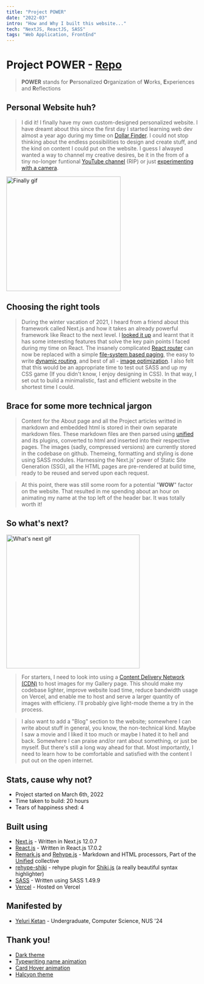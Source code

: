```yaml
---
title: "Project POWER"
date: "2022-03"
intro: "How and Why I built this website..."
tech: "NextJS, ReactJS, SASS"
tags: "Web Application, FrontEnd"
---
```


# Project POWER - [Repo](https://github.com/YeluriKetan/project-POWER)

> **POWER** stands for **P**ersonalized **O**rganization of **W**orks, **E**xperiences and **R**eflections

## Personal Website huh?

> I did it! I finally have my own custom-designed personalized website. I have dreamt about this since the first day I started learning web dev almost a year ago during my time on [Dollar Finder](/projects/dollar-finder). I could not stop thinking about the endless possibilities to design and create stuff, and the kind on content I could put on the website. I guess I alwayed wanted a way to channel my creative desires, be it in the from of a tiny no-longer funtional [YouTube channel](https://www.youtube.com/channel/UCHXmvv-6fxaZNXc0_VYIDBQ/) (RIP) or just [experimenting with a camera](/gallery).

<img alt="Finally gif" src="https://media1.giphy.com/media/wXnmM6hHFtz3IulO36/giphy.gif?cid=790b7611c7304e007b9f7602aa98246b1b084205ccfa2efc&rid=giphy.gif" width="300"/>

## Choosing the right tools

> During the winter vacation of 2021, I heard from a friend about this framework called Next.js and how it takes an already powerful framework like React to the next level. I [looked it up](https://youtu.be/Sklc_fQBmcs) and learnt that it has some interesting features that solve the key pain points I faced during my time on React. The insanely complicated [React router](https://v5.reactrouter.com/web/guides/quick-start) can now be replaced with a simple [file-system based paging](https://nextjs.org/docs/routing/introduction), the easy to write [dynamic routing](https://nextjs.org/docs/routing/dynamic-routes), and best of all - [image optimization](https://nextjs.org/docs/basic-features/image-optimization). I also felt that this would be an appropriate time to test out SASS and up my CSS game (If you didn't know, I enjoy designing in CSS). In that way, I set out to build a minimalistic, fast and efficient website in the shortest time I could.

## Brace for some more technical jargon

> Content for the About page and all the Project articles writted in markdown and embedded html is stored in their own separate markdown files. These markdown files are then parsed using [unified](https://www.npmjs.com/package/unified) and its plugins, converted to html and inserted into their respective pages. The images (sadly, compressed versions) are currently stored in the codebase on github. Themeing, formatting and styling is done using SASS modules. Harnessing the Next.js' power of Static Site Generation (SSG), all the HTML pages are pre-rendered at build time, ready to be reused and served upon each request.

> At this point, there was still some room for a potential "**WOW**" factor on the website. That resulted in me spending about an hour on animating my name at the top left of the header bar. It was totally worth it!

## So what's next?

<img alt="What's next gif" src="https://media1.giphy.com/media/3oz8xCsYTaeGxtF1W8/giphy.gif?cid=ecf05e47s518lnohv2roxl4ndbd2uh08h88rq6rlh8wmwmbl&rid=giphy.gif" width="350"/>

> For starters, I need to look into using a [Content Delivery Network (CDN)](https://www.cloudflare.com/learning/cdn/what-is-a-cdn/) to host images for my Gallery page. This should make my codebase lighter, improve website load time, reduce bandwidth usage on Vercel, and enable me to host and serve a larger quantity of images with efficieny. I'll probably give light-mode theme a try in the process.

> I also want to add a "Blog" section to the website; somewhere I can write about stuff in general, you know, the non-technical kind. Maybe I saw a movie and I liked it too much or maybe I hated it to hell and back. Somewhere I can praise and/or rant about something, or just be myself. But there's still a long way ahead for that. Most importantly, I need to learn how to be comfortable and satisfied with the content I put out on the open internet.

## Stats, cause why not?

- Project started on March 6th, 2022
- Time taken to build: 20 hours
- Tears of happiness shed: 4

## Built using

- [Next.js](https://nextjs.org/) - Written in Next.js 12.0.7
- [React.js](https://reactjs.org/) - Written in React.js 17.0.2
- [Remark.js](https://github.com/remarkjs/remark) and [Rehype.js](https://github.com/rehypejs/rehype) - Markdown and HTML processors, Part of the [Unified](https://github.com/unifiedjs/collective) collective
- [rehype-shiki](https://github.com/rsclarke/rehype-shiki) - rehype plugin for [Shiki.js](https://github.com/shikijs/shiki) (a really beautiful syntax highlighter)
- [SASS](https://sass-lang.com/) - Written using SASS 1.49.9
- [Vercel](https://vercel.com/) - Hosted on Vercel

## Manifested by

- [Yeluri Ketan](https://github.com/YeluriKetan) - Undergraduate, Computer Science, NUS '24

## Thank you!

- [Dark theme](https://kaitlinmctigue.github.io/#/)
- [Typewriting name animation](https://youtu.be/w1nhwUGsG6M)
- [Card Hover animation](https://codepen.io/JackCuthbert/pen/pjZzGE)
- [Halcyon theme](https://github.com/bchiang7/halcyon-vscode)
